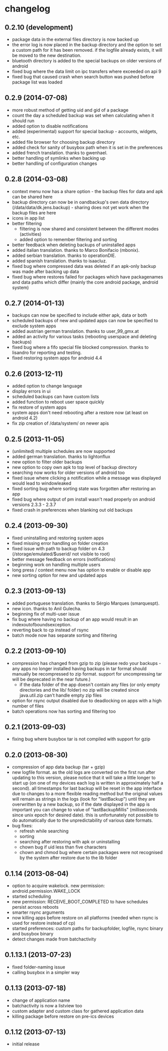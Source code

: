 changelog
=========

0.2.10 (development)
-------------------
 * package data in the external files directory is now backed up
 * the error log is now placed in the backup directory and the option to set a custom path for it has been removed. if the logfile already exists, it will be moved to the new destination.
 * bluetooth directory is added to the special backups on older versions of android
 * fixed bug where the data limit on ipc transfers where exceeded on api 9
 * fixed bug that caused crash when search button was pushed before package list was loaded

0.2.9 (2014-07-08)
-------------------
 * more robust method of getting uid and gid of a package
 * count the day a scheduled backup was set when calculating when it should run
 * added option to disable notifications
 * added (experimental) support for special backup - accounts, widgets, etc.
 * added file browser for choosing backup directory
 * added check for sanity of busybox path when it is set in the preferences
 * added french translation. thanks to gwenhael.
 * better handling of symlinks when backing up
 * better handling of configuration changes

0.2.8 (2014-03-08)
-------------------
 * context menu now has a share option - the backup files for data and apk can be shared here
 * backup directory can now be in oandbackup's own data directory (/data/data/dk.jens.backup) - sharing does not yet work when the backup files are here
 * icons in app list
 * better filtering
   * filtering is now shared and consistent between the different modes (activities)
   * added option to remember filtering and sorting
 * better feedback when deleting backups of uninstalled apps
 * added italian translation. thanks to Marco Bonifacio (mbonix).
 * added serbian translation. thanks to operationDIE.
 * added spanish translation. thanks to isaacluz.
 * fixed bug where compressed data was deleted if an apk-only backup was made after backing up data
 * fixed bug where restores failed for packages which have packagenames and data paths which differ (mainly the core android package, android system)

0.2.7 (2014-01-13)
-------------------
 * backups can now be specified to include either apk, data or both
 * scheduled backups of new and updated apps can now be specified to exclude system apps
 * added austrian german translation. thanks to user_99_gmx.at
 * added an activity for various tasks (rebooting userspace and deleting backups)
 * fixed bug where a fifo special file blocked compression. thanks to lisandro for reporting and testing.
 * fixed restoring system apps for android 4.4

0.2.6 (2013-12-11)
-------------------
 * added option to change language
 * display errors in ui
 * scheduled backups can have custom lists
 * added function to reboot user space quickly
 * fix restore of system apps
 * system apps don't need rebooting after a restore now (at least on android 4.2)
 * fix zip creation of /data/system/ on newer apis

0.2.5 (2013-11-05)
------------------
 * (unlimited) multiple schedules are now supported
 * added german translation. thanks to lightonflux
 * new option to filter older backups
 * new option to copy own apk to top level of backup directory
 * searching now works for older versions of android too
 * fixed issue where clicking a notification while a message was displayed would lead to windowleaked
 * fixed sorting bug where sorting state was forgotten after restoring an app
 * fixed bug where output of pm install wasn't read properly on android versions 2.3.3 - 2.3.7
 * fixed crash in preferences when blanking out old backups

0.2.4 (2013-09-30)
------------------
 * fixed uninstalling and restoring system apps
 * fixed missing error handling on folder creation
 * fixed issue with path to backup folder on 4.3 (/storage/emulated/$userid/ not visible to root)
 * better message feedback on errors (notifications)
 * beginning work on handling multiple users
 * long press / context menu now has option to enable or disable app
 * new sorting option for new and updated apps

0.2.3 (2013-09-13)
------------------
 * added portuguese translation. thanks to Sérgio Marques (smarquespt).
 * new icon. thanks to Anil Gulecha.
 * beginning fix of multi-user issue
 * fix bug where having no backup of an app would result in an indexoutofboundsexception.
 * reverting back to cp instead of rsync
 * batch mode now has separate sorting and filtering
 
0.2.2 (2013-09-10)
-------------------
 * compression has changed from gzip to zip (please redo your backups - any apps no longer installed having backups in tar format should manually be recompressed to zip format. support for uncompressing tar will be deprecated in the near future.) 
    * if the data folder of the app doesn't contain any files (or only empty directories and the lib/ folder) no zip will be created since java.util.zip can't handle empty zip files
 * option for rsync output disabled due to deadlocking on apps with a high number of files
 * batch operations now has sorting and filtering too
 
0.2.1 (2013-09-03)
------------------
 * fixing bug where busybox tar is not compiled with support for gzip

0.2.0 (2013-08-30)
--------------------
 * compression of app data backup (tar + gzip)
 * new logfile format. as the old logs are converted on the first run after updating to this version, please notice that it will take a little longer to start up (on one of my devices each log is written in approximately half a second). all timestamps for last backup will be reset in the app interface due to changes to a more flexible reading method but the original values will remain as strings in the logs (look for "lastBackup") until they are overwritten by a new backup, so if the date displayed in the app is important you can change to value of "lastBackupMillis" (milliseconds since unix epoch for desired date). this is unfortunately not possible to do automatically due to the unpredictability of various date formats.
 * bug fixes:
    * refresh while searching
    * sorting 
    * searching after restoring with apk or uninstalling
    * chown bug if uid less than five characters
    * chown and chmod bug where certain packages were not recognised by the system after restore due to the lib folder  

0.1.14 (2013-08-04)
--------------------
 * option to acquire wakelock. new permission: android.permission.WAKE_LOCK
 * started scheduling
 * new permission: RECEIVE_BOOT_COMPLETED to have schedules persist across reboots
 * smarter rsync arguments
 * now killing apps before restore on all platforms (needed when rsync is used for restore instead of cp)
 * started preferences: custom paths for backupfolder, logfile, rsync binary and busybox binary
 * detect changes made from batchactivity
 
0.1.13.1 (2013-07-23)
--------------------
 * fixed folder-naming issue
 * calling busybox in a simpler way
 
0.1.13 (2013-07-18)
------------------
 * change of application name
 * batchactivity is now a listview too
 * custom adapter and custom class for gathered application data
 * killing package before restore on pre-ics devices

0.1.12 (2013-07-13)
------------------
 * initial release
